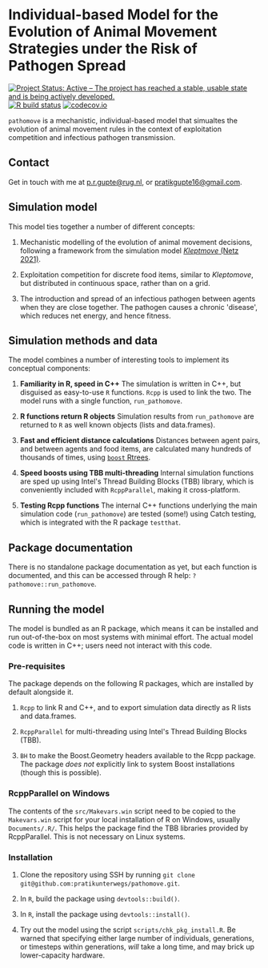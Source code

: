 # Individual-based Model for the Evolution of Animal Movement Strategies under the Risk of Pathogen Spread

<!-- badges: start -->
  [![Project Status: Active – The project has reached a stable, usable state and is being actively developed.](https://www.repostatus.org/badges/latest/active.svg)](https://www.repostatus.org/#active)
  [![R build status](https://github.com/pratikunterwegs/pathomove/workflows/R-CMD-check/badge.svg)](https://github.com/pratikunterwegs/pathomove/actions)
  [![codecov.io](https://codecov.io/github/pratikunterwegs/pathomove/coverage.svg?branch=master)](https://codecov.io/github/pratikunterwegs/pathomove/branch/master)
  <!-- [![DOI](https://zenodo.org/badge/DOI/10.5281/zenodo.4314905.svg)](https://doi.org/10.5281/zenodo.4033154) -->
<!-- badges: end -->

`pathomove` is a mechanistic, individual-based model that simualtes the evolution of animal movement rules in the context of exploitation competition and infectious pathogen transmission.

## Contact

Get in touch with me at p.r.gupte@rug.nl, or pratikgupte16@gmail.com.

## Simulation model

This model ties together a number of different concepts:

1. Mechanistic modelling of the evolution of animal movement decisions, following a framework from the simulation model [_Kleptmove_ (Netz 2021)](https://doi.org/10.5281/zenodo.4905476).

2. Exploitation competition for discrete food items, similar to _Kleptomove_, but distributed in continuous space, rather than on a grid.

3. The introduction and spread of an infectious pathogen between agents when they are close together. The pathogen causes a chronic 'disease', which reduces net energy, and hence fitness.

## Simulation methods and data

The model combines a number of interesting tools to implement its conceptual components:

1. **Familiarity in R, speed in C++** The simulation is written in C++, but disguised as easy-to-use `R` functions. `Rcpp` is used to link the two. The model runs with a single function, `run_pathomove`.

2. **R functions return R objects** Simulation results from `run_pathomove` are returned to `R` as well known objects (lists and data.frames).

3. **Fast and efficient distance calculations** Distances between agent pairs, and between agents and food items, are calculated many hundreds of thousands of times, using [`boost` Rtrees](https://www.boost.org/doc/libs/1_76_0/libs/geometry/doc/html/geometry/spatial_indexes.html).

4. **Speed boosts using TBB multi-threading** Internal simulation functions are sped up using Intel's Thread Building Blocks (TBB) library, which is conveniently included with `RcppParallel`, making it cross-platform.

5. **Testing Rcpp functions** The internal C++ functions underlying the main simulation code (`run_pathomove`) are tested (some!) using Catch testing, which is integrated with the R package `testthat`.

## Package documentation

There is no standalone package documentation as yet, but each function is documented, and this can be accessed through R help: `?pathomove::run_pathomove`.

## Running the model

The model is bundled as an R package, which means it can be installed and run out-of-the-box on most systems with minimal effort.
The actual model code is written in C++; users need not interact with this code.

### Pre-requisites

The package depends on the following R packages, which are installed by default alongside it.

1. `Rcpp` to link R and C++, and to export simulation data directly as R lists and data.frames.

2. `RcppParallel` for multi-threading using Intel's Thread Building Blocks (TBB).

3. `BH` to make the Boost.Geometry headers available to the Rcpp package. The package _does not_ explicitly link to system Boost installations (though this is possible).

<!-- 4. `igraph` to calculate social network metrics within the C++ simulation. -->

### RcppParallel on Windows

The contents of the `src/Makevars.win` script need to be copied to the `Makevars.win` script for your local installation of R on Windows, usually `Documents/.R/`.
This helps the package find the TBB libraries provided by RcppParallel.
This is not necessary on Linux systems.

### Installation

1. Clone the repository using SSH by running `git clone git@github.com:pratikunterwegs/pathomove.git`.

2. In `R`, build the package using `devtools::build()`.

3. In `R`, install the package using `devtools::install()`.

4. Try out the model using the script `scripts/chk_pkg_install.R`. Be warned that specifying either large number of individuals, generations, or timesteps within generations, _will_ take a long time, and may brick up lower-capacity hardware.
